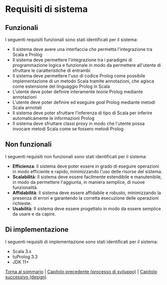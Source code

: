 # Requisiti di sistema

## Funzionali
I seguenti requisiti funzionali sono stati identificati per il sistema:
- Il sistema deve avere una interfaccia che permetta l'integrazione tra Scala e Prolog
- Il sistema deve permettere l'integrazione tra i paradigmi di programmazione logica e
  funzionale in modo da permettere all'utente di sfruttare le caratteristiche di entrambi
- Il sistema deve permettere l'uso di codice Prolog come possibile
  implementazione di un metodo Scala tramite annotazioni, che agisca come estensione del linguaggio Prolog in Scala
- L'utente deve poter definire interamente _teorie_ Prolog mediante annotazioni
- L'utente deve poter definire ed eseguire _goal_ Prolog mediante metodi Scala annotati
- Il sistema deve poter sfruttare l'inferenza di tipo di Scala per inferire automaticamente le informazioni Prolog
- Il sistema deve sfruttare classi proxy in modo che l'utente possa invocare metodi Scala come se fossero metodi Prolog

## Non funzionali
I seguenti requisiti non funzionali sono stati identificati per il sistema:
- **Efficienza**: Il sistema deve poter essere in grado di eseguire operazioni in modo efficiente e rapido, minimizzando
  l'uso delle risorse del sistema.
- **Scalabilità**: Il sistema deve essere facilmente estendibile e manutenibile, in modo da permettere l'aggiunta, in 
  maniera semplice, di nuove funzionalità.
- **Affidabilità**: Il sistema deve essere affidabile e robusto, minimizzando la presenza di errori e garantendo la 
  corretta esecuzione delle operazioni richieste.
- **Usabilità**: Il sistema deve essere progettato in modo da essere semplice da usare e da capire.

## Di implementazione
I seguenti requisiti di implementazione sono stati identificati per il sistema:

- Scala 3.x
- tuProlog 3.3
- JDK 11+

[Torna al sommario](../index.md) |
[Capitolo precedente (processo di sviluppo)](../2-development-process/index.md) |
[Capitolo successivo (design)](../4-design/index.md)